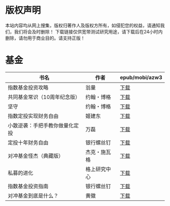 # 版权声明

本站内容均从网上搜集，版权归著作人及版权方所有，如侵犯您的权益，请通知我们，我们将会及时删除！ 下载链接仅供宽带测试研究用途，请下载后在24小时内删除，请勿用于商业目的。请支持正版！

# 基金

| 书名 | 作者 | epub/mobi/azw3 |
| --- | --- | --- |
| 指数基金投资攻略 | 翁量 | [下载](https://url89.ctfile.com/f/31084289-1375499170-bcc2b1?p=8866) |
| 共同基金常识（10周年纪念版） | 约翰・博格 | [下载](https://url89.ctfile.com/f/31084289-1375500526-edcefa?p=8866) |
| 坚守 | 约翰・博格 | [下载](https://url89.ctfile.com/f/31084289-1375511698-19f58e?p=8866) |
| 指数定投实现财务自由 | 姬建东 | [下载](https://url89.ctfile.com/f/31084289-1356995248-ef3c21?p=8866) |
| 小散逆袭：手把手教你做量化定投 | 万磊 | [下载](https://url89.ctfile.com/f/31084289-1357044064-33fea5?p=8866) |
| 定投十年财务自由 | 银行螺丝钉 | [下载](https://url89.ctfile.com/f/31084289-1357041760-6a8d5b?p=8866) |
| 对冲基金怪杰（典藏版） | 杰克・施瓦格 | [下载](https://url89.ctfile.com/f/31084289-1357036267-7d0071?p=8866) |
| 私募的进化 | 格上研究中心 | [下载](https://url89.ctfile.com/f/31084289-1357021588-bad8df?p=8866) |
| 指数基金投资指南 | 银行螺丝钉 | [下载](https://url89.ctfile.com/f/31084289-1357018240-2f4e20?p=8866) |
| 对冲基金到底是什么？ | 黄徽 | [下载](https://url89.ctfile.com/f/31084289-1357005835-5b1da4?p=8866) |
